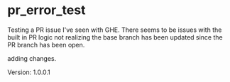 # pr_error_test
Testing a PR issue I've seen with GHE. There seems to be issues with the built in PR logic not realizing the base branch has been updated since the PR branch has been open.

adding changes.

Version: 1.0.0.1
